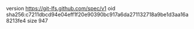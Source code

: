 version https://git-lfs.github.com/spec/v1
oid sha256:c7211dbcd94e04eff1f20e90390bc917a6da271132718a9be1d3aa16a8213fe4
size 947
